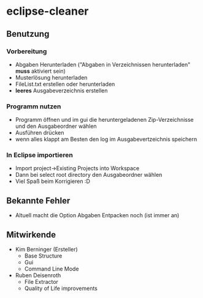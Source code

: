 # eclipse-cleaner

## Benutzung
### Vorbereitung
- Abgaben Herunterladen ("Abgaben in Verzeichnissen herunterladen" **muss** aktiviert sein)
- Musterlösung herunterladen
- FileList.txt erstellen oder herunterladen
- **leeres** Ausgabeverzeichnis erstellen
### Programm nutzen
- Programm öffnen und im gui die heruntergeladenen Zip-Verzeichnisse und den Ausgabeordner wählen
- Ausführen drücken
- wenn alles klappt am Besten den log im Ausgabevertzeichnis speichern

### In Eclipse importieren
- Import project->Existing Projects into Workspace
- Dann bei select root directory den Ausgabeordner wählen
-  Viel Spaß beim Korrigieren :D

## Bekannte Fehler
- Altuell macht die Option Abgaben Entpacken noch  (ist immer an)

## Mitwirkende
- Kim Berninger (Ersteller)
    - Base Structure
    - Gui
    - Command Line Mode
- Ruben Deisenroth
  - File Extractor
  - Quality of Life improvements